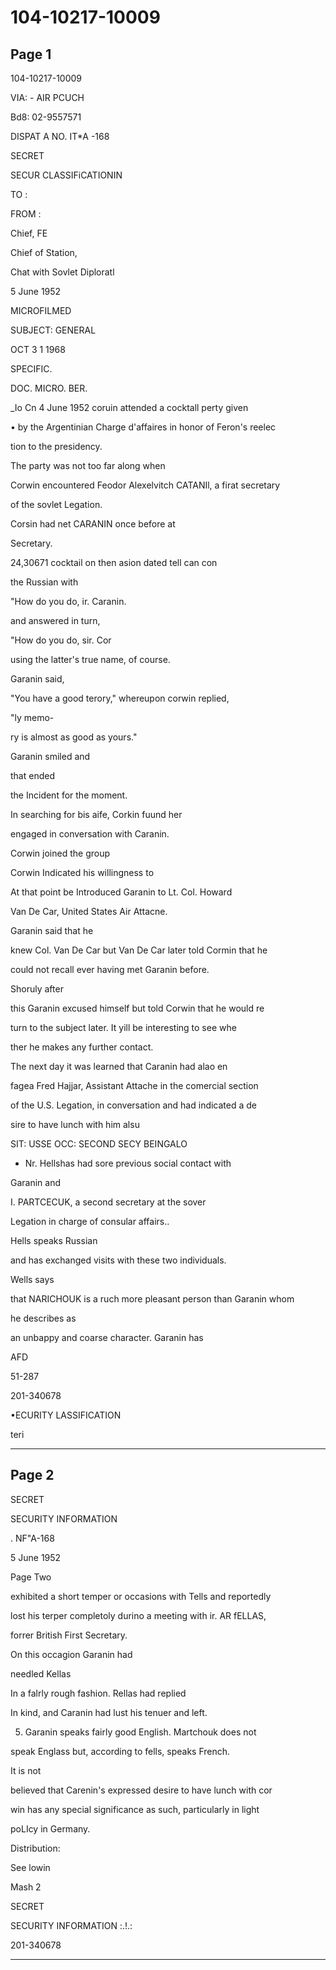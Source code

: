 # 104-10217-10009

## Page 1

104-10217-10009

VIA: - AIR PCUCH

Bd8: 02-9557571

DISPAT A NO. IT*A -168

SECRET

SECUR CLASSIFiCATIONIN

TO :

FROM :

Chief, FE

Chief of Station,

Chat with Sovlet Diploratl

5 June 1952

MICROFILMED

SUBJECT: GENERAL

OCT 3 1 1968

SPECIFIC.

DOC. MICRO. BER.

_Io Cn 4 June 1952 coruin attended a cocktall perty given

• by the Argentinian Charge d'affaires in honor of Feron's reelec

tion to the presidency.

The party was not too far along when

Corwin encountered Feodor Alexelvitch CATANIl, a firat secretary

of the sovlet Legation.

Corsin had net CARANIN once before at

Secretary.

24,30671 cocktail on then asion dated tell can con

the Russian with

"How do you do, ir. Caranin.

and answered in turn,

"How do you do, sir. Cor

using the latter's true name, of course.

Garanin said,

"You have a good terory," whereupon corwin replied,

"ly memo-

ry is almost as good as yours."

Garanin smiled and

that ended

the Incident for the moment.

In searching for bis aife, Corkin fuund her

engaged in conversation with Caranin.

Corwin joined the group

Corwin Indicated his willingness to

At that point be Introduced Garanin to Lt. Col. Howard

Van De Car, United States Air Attacne.

Garanin said that he

knew Col. Van De Car but Van De Car later told Cormin that he

could not recall ever having met Garanin before.

Shoruly after

this Garanin excused himself but told Corwin that he would re

turn to the subject later. It yill be interesting to see whe

ther he makes any further contact.

The next day it was learned that Caranin had alao en

fagea Fred Hajjar, Assistant Attache in the comercial section

of the U.S. Legation, in conversation and had indicated a de

sire to have lunch with him alsu

SIT: USSE OCC: SECOND SECY BEINGALO

* Nr. Hellshas had sore previous social contact with

Garanin and

I. PARTCECUK, a second secretary at the sover

Legation in charge of consular affairs..

Hells speaks Russian

and has exchanged visits with these two individuals.

Wells says

that NARICHOUK is a ruch more pleasant person than Garanin whom

he describes as

an unbappy and coarse character. Garanin has

AFD

51-287

201-340678

•ECURITY LASSIFICATION

teri

---

## Page 2

SECRET

SECURITY INFORMATION

. NF"A-168

5 June 1952

Page Two

exhibited a short temper or occasions with Tells and reportedly

lost his terper completoly durino a meeting with ir. AR fELLAS,

forrer British First Secretary.

On this occagion Garanin had

needled Kellas

In a falrly rough fashion. Rellas had replied

In kind, and Caranin had lust his tenuer and left.

5. Garanin speaks fairly good English. Martchouk does not

speak Englass but, according to fells, speaks French.

It is not

believed that Carenin's expressed desire to have lunch with cor

win has any special significance as such, particularly in light

poLIcy in Germany.

Distribution:

See lowin

Mash 2

SECRET

SECURITY INFORMATION :.!.:

201-340678

---

